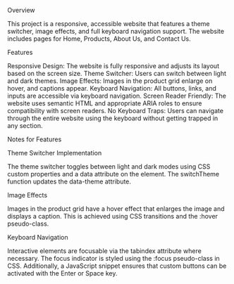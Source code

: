 Overview

This project is a responsive, accessible website that features a theme switcher, image effects, and full keyboard navigation support. The website includes pages for Home, Products, About Us, and Contact Us.

Features

Responsive Design: The website is fully responsive and adjusts its layout based on the screen size.
Theme Switcher: Users can switch between light and dark themes.
Image Effects: Images in the product grid enlarge on hover, and captions appear.
Keyboard Navigation: All buttons, links, and inputs are accessible via keyboard navigation.
Screen Reader Friendly: The website uses semantic HTML and appropriate ARIA roles to ensure compatibility with screen readers.
No Keyboard Traps: Users can navigate through the entire website using the keyboard without getting trapped in any section.


Notes for Features

Theme Switcher Implementation

The theme switcher toggles between light and dark modes using CSS custom properties and a data attribute on the <html> element. The switchTheme function updates the data-theme attribute.

Image Effects

Images in the product grid have a hover effect that enlarges the image and displays a caption. This is achieved using CSS transitions and the :hover pseudo-class.

Keyboard Navigation

Interactive elements are focusable via the tabindex attribute where necessary. The focus indicator is styled using the :focus pseudo-class in CSS. Additionally, a JavaScript snippet ensures that custom buttons can be activated with the Enter or Space key.


